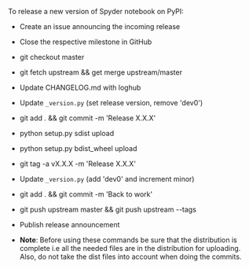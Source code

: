 To release a new version of Spyder notebook on PyPI:

* Create an issue announcing the incoming release

* Close the respective milestone in GitHub

* git checkout master

* git fetch upstream && get merge upstream/master

* Update CHANGELOG.md with loghub

* Update `_version.py` (set release version, remove 'dev0')

* git add . && git commit -m 'Release X.X.X'

* python setup.py sdist upload

* python setup.py bdist_wheel upload

* git tag -a vX.X.X -m 'Release X.X.X'

* Update `_version.py` (add 'dev0' and increment minor)

* git add . && git commit -m 'Back to work'

* git push upstream master && git push upstream --tags

* Publish release announcement

* **Note**: Before using these commands be sure that the distribution is complete 
i.e all the needed files are in the distribution for uploading. 
Also, do not take the dist files into account when doing the commits.